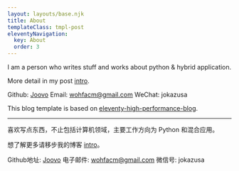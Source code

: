 ```yaml
---
layout: layouts/base.njk
title: About
templateClass: tmpl-post
eleventyNavigation:
  key: About
  order: 3
---
```


I am a person who writes stuff and works about python & hybrid application.

More detail in my post [intro](/posts/intro/).

Github: [Joovo](http://github.com/joovo)
Email: wohfacm@gmail.com
WeChat: jokazusa

This blog template is based on [eleventy-high-performance-blog](https://www.industrialempathy.com/posts/eleventy-high-performance-blog/).

-----------------------------

喜欢写点东西，不止包括计算机领域，主要工作方向为 Python 和混合应用。

想了解更多请移步我的博客 [intro](/posts/intro/)。

Github地址: [Joovo](http://github.com/joovo)
电子邮件: wohfacm@gmail.com
微信号: jokazusa
